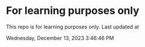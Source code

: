 # For learning purposes only
This repo is for learning purposes only.
Last updated at

Wednesday, December 13, 2023 3:46:46 PM


